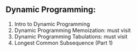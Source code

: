 ## Dynamic Programming: 

1. Intro to Dynamic Programming
2. Dynamic Programming Memoization: must visit
3. Dynamic Programming Tabulations: must visit
4. Longest Common Subsequence (Part 1)